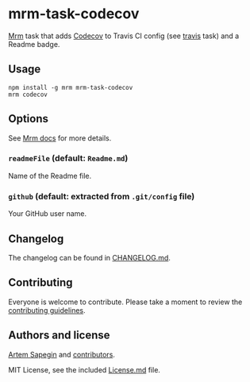 <!-- Codecov -->

# mrm-task-codecov

[Mrm](https://github.com/sapegin/mrm) task that adds [Codecov](https://codecov.io/) to Travis CI config (see [travis](https://github.com/sapegin/mrm/tree/master/packages/mrm-task-travis) task) and a Readme badge.

## Usage

```
npm install -g mrm mrm-task-codecov
mrm codecov
```

## Options

See [Mrm docs](../../docs/Getting_started.md) for more details.

### `readmeFile` (default: `Readme.md`)

Name of the Readme file.

### `github` (default: extracted from `.git/config` file)

Your GitHub user name.

## Changelog

The changelog can be found in [CHANGELOG.md](CHANGELOG.md).

## Contributing

Everyone is welcome to contribute. Please take a moment to review the [contributing guidelines](../../Contributing.md).

## Authors and license

[Artem Sapegin](https://sapegin.me) and [contributors](https://github.com/sapegin/mrm/graphs/contributors).

MIT License, see the included [License.md](License.md) file.
